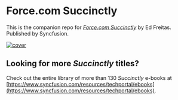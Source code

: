 # Force.com Succinctly
This is the companion repo for [*Force.com Succinctly*](https://www.syncfusion.com/resources/techportal/ebooks) by Ed Freitas. Published by Syncfusion.

[![cover](https://github.com/SyncfusionSuccinctlyE-Books/Force.com-Succinctly/blob/master/cover.png)](https://www.syncfusion.com/resources/techportal/ebooks)

## Looking for more _Succinctly_ titles?

Check out the entire library of more than 130 _Succinctly_ e-books at [https://www.syncfusion.com/resources/techportal/ebooks](https://www.syncfusion.com/resources/techportal/ebooks).